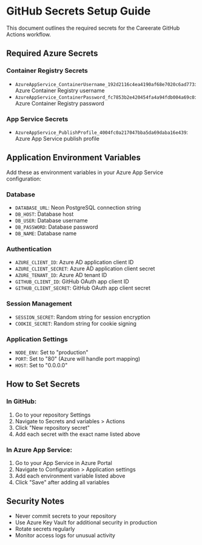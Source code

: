 
# GitHub Secrets Setup Guide

This document outlines the required secrets for the Careerate GitHub Actions workflow.

## Required Azure Secrets

### Container Registry Secrets
- `AzureAppService_ContainerUsername_192d2116c4ea4190af68e7020c6ad773`: Azure Container Registry username
- `AzureAppService_ContainerPassword_fc7853b2e420454fa4a94fdb004a69c0`: Azure Container Registry password

### App Service Secrets  
- `AzureAppService_PublishProfile_4004fc0a217047bba5da69daba16e439`: Azure App Service publish profile

## Application Environment Variables

Add these as environment variables in your Azure App Service configuration:

### Database
- `DATABASE_URL`: Neon PostgreSQL connection string
- `DB_HOST`: Database host
- `DB_USER`: Database username  
- `DB_PASSWORD`: Database password
- `DB_NAME`: Database name

### Authentication
- `AZURE_CLIENT_ID`: Azure AD application client ID
- `AZURE_CLIENT_SECRET`: Azure AD application client secret
- `AZURE_TENANT_ID`: Azure AD tenant ID
- `GITHUB_CLIENT_ID`: GitHub OAuth app client ID
- `GITHUB_CLIENT_SECRET`: GitHub OAuth app client secret

### Session Management
- `SESSION_SECRET`: Random string for session encryption
- `COOKIE_SECRET`: Random string for cookie signing

### Application Settings
- `NODE_ENV`: Set to "production"
- `PORT`: Set to "80" (Azure will handle port mapping)
- `HOST`: Set to "0.0.0.0"

## How to Set Secrets

### In GitHub:
1. Go to your repository Settings
2. Navigate to Secrets and variables > Actions
3. Click "New repository secret"
4. Add each secret with the exact name listed above

### In Azure App Service:
1. Go to your App Service in Azure Portal
2. Navigate to Configuration > Application settings
3. Add each environment variable listed above
4. Click "Save" after adding all variables

## Security Notes

- Never commit secrets to your repository
- Use Azure Key Vault for additional security in production
- Rotate secrets regularly
- Monitor access logs for unusual activity

